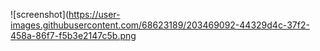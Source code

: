 ![screenshot](https://user-images.githubusercontent.com/68623189/203469092-44329d4c-37f2-458a-86f7-f5b3e2147c5b.png
